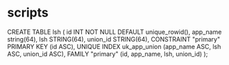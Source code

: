 # scripts

CREATE TABLE lsh (
    id        INT NOT NULL DEFAULT unique_rowid(),
    app_name       string(64),
    lsh         STRING(64),
    union_id   STRING(64),
    CONSTRAINT "primary" PRIMARY KEY (id ASC),
    UNIQUE INDEX uk_app_union (app_name ASC, lsh ASC, union_id ASC),
    FAMILY "primary" (id, app_name, lsh, union_id)
);
